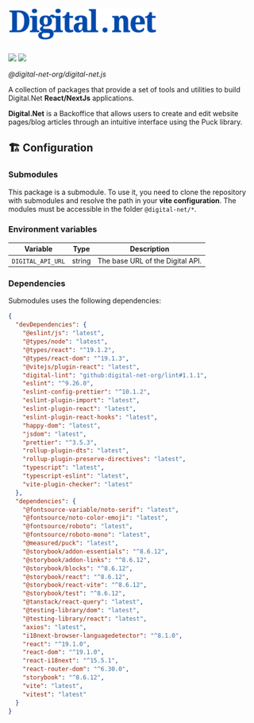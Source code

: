 <h1>
    <img width="300" src="https://raw.githubusercontent.com/digital-net-org/.github/refs/heads/master/assets/logo_v2025-2.svg">
</h1>
<div justify="center">
    <a href="https://www.typescriptlang.org/"><img src="https://img.shields.io/badge/Typescript-blue.svg?color=3178c6"></a>
    <a href="https://puckeditor.com/"><img src="https://img.shields.io/badge/Puck-black.svg?color=111111"></a>
</div>

_@digital-net-org/digital-net.js_

A collection of packages that provide a set of tools and utilities to build Digital.Net **React/NextJs** applications.

**Digital.Net** is a Backoffice that allows users to create and edit website pages/blog articles through an intuitive
interface using the
Puck library.

## 🏗️ Configuration

### Submodules

This package is a submodule. To use it, you need to clone the repository with submodules and resolve the path in your
**vite configuration**. The modules must be accessible in the folder `@digital-net/*`.

### Environment variables

| Variable          | Type   | Description                      |
|-------------------|--------|----------------------------------|
| `DIGITAL_API_URL` | string | The base URL of the Digital API. |

### Dependencies

Submodules uses the following dependencies:

```json
{
  "devDependencies": {
    "@eslint/js": "latest",
    "@types/node": "latest",
    "@types/react": "^19.1.2",
    "@types/react-dom": "^19.1.3",
    "@vitejs/plugin-react": "latest",
    "digital-lint": "github:digital-net-org/lint#1.1.1",
    "eslint": "^9.26.0",
    "eslint-config-prettier": "^10.1.2",
    "eslint-plugin-import": "latest",
    "eslint-plugin-react": "latest",
    "eslint-plugin-react-hooks": "latest",
    "happy-dom": "latest",
    "jsdom": "latest",
    "prettier": "^3.5.3",
    "rollup-plugin-dts": "latest",
    "rollup-plugin-preserve-directives": "latest",
    "typescript": "latest",
    "typescript-eslint": "latest",
    "vite-plugin-checker": "latest"
  },
  "dependencies": {
    "@fontsource-variable/noto-serif": "latest",
    "@fontsource/noto-color-emoji": "latest",
    "@fontsource/roboto": "latest",
    "@fontsource/roboto-mono": "latest",
    "@measured/puck": "latest",
    "@storybook/addon-essentials": "^8.6.12",
    "@storybook/addon-links": "^8.6.12",
    "@storybook/blocks": "^8.6.12",
    "@storybook/react": "^8.6.12",
    "@storybook/react-vite": "^8.6.12",
    "@storybook/test": "^8.6.12",
    "@tanstack/react-query": "latest",
    "@testing-library/dom": "latest",
    "@testing-library/react": "latest",
    "axios": "latest",
    "i18next-browser-languagedetector": "^8.1.0",
    "react": "^19.1.0",
    "react-dom": "^19.1.0",
    "react-i18next": "^15.5.1",
    "react-router-dom": "^6.30.0",
    "storybook": "^8.6.12",
    "vite": "latest",
    "vitest": "latest"
  }
}
```